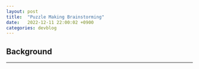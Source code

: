 ```yaml
---
layout: post
title:  "Puzzle Making Brainstorming"
date:   2022-12-11 22:00:02 +0900
categories: devblog
---
```


## Background


---